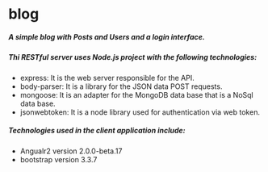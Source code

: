 # blog
##### A simple blog with Posts and Users and a login interface. 
#####  Thi RESTful server uses Node.js project with the following technologies:
* express: It is the web server responsible for the API.
* body-parser: It is a library for the JSON data POST requests.
* mongoose: It is an adapter for the MongoDB data base that is a NoSql data base.
* jsonwebtoken: It is a node library used for authentication via web token.
##### Technologies used in the client application include:
* Angualr2 version 2.0.0-beta.17
* bootstrap version 3.3.7
